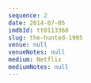 ```yaml
---
sequence: 2
date: 2014-07-05
imdbId: tt0113360
slug: the-hunted-1995
venue: null
venueNotes: null
medium: Netflix
mediumNotes: null
---
```


